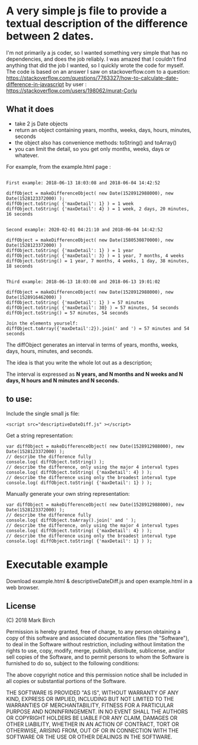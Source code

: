 # A very simple js file to provide a textual description of the difference between 2 dates.

I'm not primarily a js coder, so I wanted something very simple that has no dependencies, and does the job reliably.
I was amazed that I couldn't find anything that did the job I wanted, so I quickly wrote the code for myself. 
The code is based on an answer I saw on stackoverflow.com to a question: https://stackoverflow.com/questions/7763327/how-to-calculate-date-difference-in-javascript by user : https://stackoverflow.com/users/198062/murat-Çorlu

## What it does

- take 2 js Date objects
- return an object containing years, months, weeks, days, hours, minutes, seconds
- the object also has convenience methods: toString() and toArray() 
- you can limit the detail, so you get only months, weeks, days or whatever. 

For example, from the example.html page :

```

First example: 2018-06-13 18:03:08 and 2018-06-04 14:42:52

diffObject = makeDifferenceObject( new Date(1528912988000), new Date(1528123372000) );
diffObject.toString( {'maxDetail': 1} ) = 1 week
diffObject.toString( {'maxDetail': 4} ) = 1 week, 2 days, 20 minutes, 16 seconds


Second example: 2020-02-01 04:21:10 and 2018-06-04 14:42:52

diffObject = makeDifferenceObject( new Date(1580530870000), new Date(1528123372000) )
diffObject.toString( {'maxDetail': 1} ) = 1 year
diffObject.toString( {'maxDetail': 3} ) = 1 year, 7 months, 4 weeks
diffObject.toString() = 1 year, 7 months, 4 weeks, 1 day, 38 minutes, 18 seconds


Third example: 2018-06-13 18:03:08 and 2018-06-13 19:01:02

diffObject = makeDifferenceObject( new Date(1528912988000), new Date(1528916462000) )
diffObject.toString( {'maxDetail': 1} ) = 57 minutes
diffObject.toString( {'maxDetail': 30} ) = 57 minutes, 54 seconds
diffObject.toString() = 57 minutes, 54 seconds

Join the elements yourself:
diffObject.toArray({'maxDetail':2}).join(' and ') = 57 minutes and 54 seconds

```

The diffObject generates an interval in terms of years, months, weeks, days, hours, minutes, and seconds.     

The idea is that you write the whole lot out as a description;     

The interval is expressed as **N years, and N months and N weeks and N days, N hours and N minutes and N seconds.**
 

## to use: 

Include the single small js file: 

```
<script src="descriptiveDateDiff.js" ></script>
```

Get a string representation:
```
var diffObject = makeDifferenceObject( new Date(1528912988000), new Date(1528123372000) );
// describe the difference fully
console.log( diffObject.toString() );
// describe the difference, only using the major 4 interval types
console.log( diffObject.toString( {'maxDetail': 4} ) );
// describe the difference using only the broadest interval type
console.log( diffObject.toString( {'maxDetail': 1} ) );
```


Manually generate your own string representation:
```
var diffObject = makeDifferenceObject( new Date(1528912988000), new Date(1528123372000) );
// describe the difference fully
console.log( diffObject.toArray().join(' and ' );
// describe the difference, only using the major 4 interval types
console.log( diffObject.toString( {'maxDetail': 4} ) );
// describe the difference using only the broadest interval type
console.log( diffObject.toString( {'maxDetail': 1} ) );
```

# Executable example  

Download example.html & descriptiveDateDiff.js and open example.html in a web browser.


## License 

(C) 2018 Mark Birch

Permission is hereby granted, free of charge, to any person obtaining a copy
of this software and associated documentation files (the "Software"), to deal
in the Software without restriction, including without limitation the rights
to use, copy, modify, merge, publish, distribute, sublicense, and/or sell
copies of the Software, and to permit persons to whom the Software is
furnished to do so, subject to the following conditions:

The above copyright notice and this permission notice shall be included in all
copies or substantial portions of the Software.

THE SOFTWARE IS PROVIDED "AS IS", WITHOUT WARRANTY OF ANY KIND, EXPRESS OR
IMPLIED, INCLUDING BUT NOT LIMITED TO THE WARRANTIES OF MERCHANTABILITY,
FITNESS FOR A PARTICULAR PURPOSE AND NONINFRINGEMENT. IN NO EVENT SHALL THE
AUTHORS OR COPYRIGHT HOLDERS BE LIABLE FOR ANY CLAIM, DAMAGES OR OTHER
LIABILITY, WHETHER IN AN ACTION OF CONTRACT, TORT OR OTHERWISE, ARISING FROM,
OUT OF OR IN CONNECTION WITH THE SOFTWARE OR THE USE OR OTHER DEALINGS IN THE
SOFTWARE.

